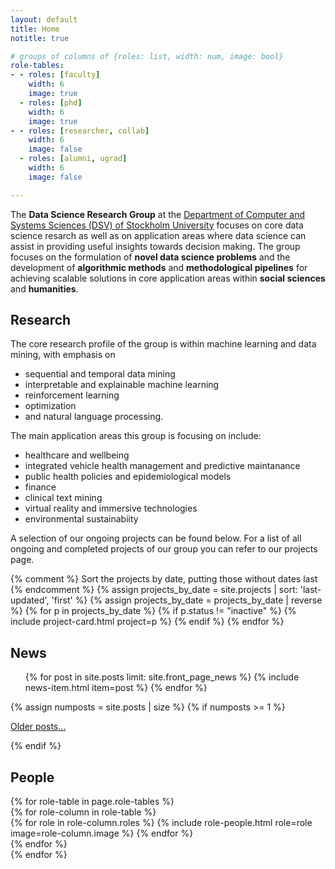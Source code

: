 ```yaml
---
layout: default
title: Home
notitle: true

# groups of columns of {roles: list, width: num, image: bool}
role-tables:
- - roles: [faculty]
    width: 6
    image: true
  - roles: [phd]
    width: 6
    image: true
- - roles: [researcher, collab]
    width: 6
    image: false
  - roles: [alumni, ugrad]
    width: 6
    image: false

---
```


<div class="jumbotron">
    <p>
        The <b>Data Science Research Group</b> at the <a href="https://dsv.su.se/en/research/research-areas/datascience/description">Department of Computer and Systems Sciences (DSV) of Stockholm University</a> focuses on core data science resarch as well as on application areas where data science can assist in providing useful insights towards decision making. The group focuses on the formulation of <strong>novel data science problems</strong> and the development of <strong>algorithmic methods</strong> and <strong>methodological pipelines</strong> for achieving scalable solutions in core application areas within <strong>social sciences</strong> and <strong>humanities</strong>.
    </p>
</div>
    
<section>
    <h2>Research</h2>
   <p> The core research profile of the group is within machine learning and data mining, with emphasis on 
   <ul>
   <li>sequential and temporal data mining</li>
   <li>interpretable and explainable machine learning</li>
   <li>reinforcement learning</li>
   <li>optimization</li>
   <li>and natural language processing.</li>
   </ul>
   </p>
<p>  The main application areas this group is focusing on include:
   <ul>
   <li>healthcare and wellbeing</li>
   <li>integrated vehicle health management and predictive maintanance</li>
   <li>public health policies and epidemiological models</li>
   <li>finance</li>
   <li>clinical text mining</li>
   <li>virtual reality and immersive technologies</li>
   <li>environmental sustainabiity</li>
   </ul>
   </p>

<p>  A selection of our ongoing projects can be found below. For a list of all ongoing and completed projects of our group you can refer to our projects page. 
</p>

<div class="card-columns">
        {% comment %}
        Sort the projects by date, putting those without dates last
        {% endcomment %}
        {% assign projects_by_date = site.projects | sort: 'last-updated', 'first' %}
        {% assign projects_by_date = projects_by_date | reverse %}
        {% for p in projects_by_date %}
            {% if p.status != "inactive" %}
                {% include project-card.html project=p %}
            {% endif %}
        {% endfor %}
    </div>

</section>


<section>
    <h2>News</h2>
    <ul class="news list-unstyled">
        {% for post in site.posts limit: site.front_page_news %}
            {% include news-item.html item=post %}
        {% endfor %}
    </ul>
    {% assign numposts = site.posts | size %}
    {% if numposts >= 1 %}
        <p>
            <span class="fa fa-fw fa-history"></span>
            <a href="{{ site.base }}/blog.html">Older posts&hellip;</a>
        </p>
    {% endif %}
</section>


<div id="people">
    <h2>People</h2>
    {% for role-table in page.role-tables %}
        <section class="people row justify-content-between">
            {% for role-column in role-table %}
                <div class="col-md-{{ role-column.width }}">
                    {% for role in role-column.roles %}
                        {% include role-people.html role=role image=role-column.image %}
                    {% endfor %}
                </div>
            {% endfor %}
        </section>
    {% endfor %}
</div>
